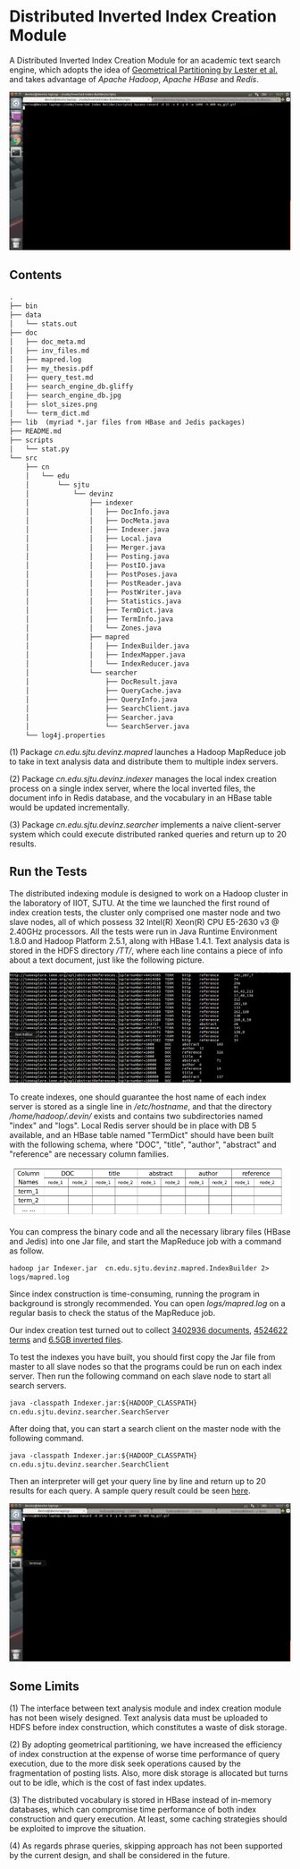 # Distributed Inverted Index Creation Module

A Distributed Inverted Index Creation Module for an academic text search engine, 
which adopts the idea of [Geometrical Partitioning by Lester et al.](http://dl.acm.org/citation.cfm?id=1099739) 
and takes advantage of _Apache Hadoop_, _Apache HBase_ and _Redis_.

![partition](doc/partition.gif)


## Contents

	.
	├── bin
	├── data
	│   └── stats.out
	├── doc
	│   ├── doc_meta.md
	│   ├── inv_files.md
	│   ├── mapred.log
	│   ├── my_thesis.pdf
	│   ├── query_test.md
	│   ├── search_engine_db.gliffy
	│   ├── search_engine_db.jpg
	│   ├── slot_sizes.png
	│   └── term_dict.md
	├── lib  (myriad *.jar files from HBase and Jedis packages)
	├── README.md
	├── scripts
	│   └── stat.py
	└── src
		├── cn
		│   └── edu
		│       └── sjtu
		│           └── devinz
		│               ├── indexer
		│               │   ├── DocInfo.java
		│               │   ├── DocMeta.java
		│               │   ├── Indexer.java
		│               │   ├── Local.java
		│               │   ├── Merger.java
		│               │   ├── Posting.java
		│               │   ├── PostIO.java
		│               │   ├── PostPoses.java
		│               │   ├── PostReader.java
		│               │   ├── PostWriter.java
		│               │   ├── Statistics.java
		│               │   ├── TermDict.java
		│               │   ├── TermInfo.java
		│               │   └── Zones.java
		│               ├── mapred
		│               │   ├── IndexBuilder.java
		│               │   ├── IndexMapper.java
		│               │   └── IndexReducer.java
		│               └── searcher
		│                   ├── DocResult.java
		│                   ├── QueryCache.java
		│                   ├── QueryInfo.java
		│                   ├── SearchClient.java
		│                   ├── Searcher.java
		│                   └── SearchServer.java
		└── log4j.properties

(1) Package _cn.edu.sjtu.devinz.mapred_ launches a Hadoop MapReduce job to take in text analysis data and distribute them to multiple index servers.

(2) Package _cn.edu.sjtu.devinz.indexer_ manages the local index creation process on a single index server, where the local inverted files, the document info in Redis database, and the vocabulary in an HBase table would be updated incrementally.

(3) Package _cn.edu.sjtu.devinz.searcher_ implements a naive client-server system which could execute distributed ranked queries and return up to 20 results.

## Run the Tests

The distributed indexing module is designed to work on a Hadoop cluster in the laboratory of IIOT, SJTU.
At the time we launched the first round of index creation tests, the cluster only comprised one master node and two slave nodes, all of which possess 32 Intel(R) Xeon(R) CPU E5-2630 v3 @ 2.40GHz processors.
All the tests were run in Java Runtime Environment 1.8.0 and Hadoop Platform 2.5.1, along with HBase 1.4.1.
Text analysis data is stored in the HDFS directory _/TT/_, where each line contains a piece of info about a text document, just like the following picture.

![tt\_data](doc/tt_data.png)

To create indexes, one should guarantee the host name of each index server is stored as a single line in _/etc/hostname_, 
and that the directory _/home/hadoop/.devin/_ exists and contains two subdirectories named "index" and "logs".
Local Redis server should be in place with DB 5 available, 
and an HBase table named "TermDict" should have been built with the following schema, 
where "DOC", "title", "author", "abstract" and "reference" are necessary column families.

![dict\_schema](doc/dict_schema.png)

You can compress the binary code and all the necessary library files (HBase and Jedis) into one Jar file, 
and start the MapReduce job with a command as follow.

	hadoop jar Indexer.jar  cn.edu.sjtu.devinz.mapred.IndexBuilder 2> logs/mapred.log

Since index construction is time-consuming, running the program in background is strongly recommended.
You can open _logs/mapred.log_ on a regular basis to check the status of the MapReduce job.

Our index creation test turned out to collect [3402936 documents](doc/doc_meta.md), [4524622 terms](doc/term_dict.md) 
and [6.5GB inverted files](doc/inv_files.md).

To test the indexes you have built, you should first copy the Jar file from master to all slave nodes 
so that the programs could be run on each index server.
Then run the following command on each slave node to start all search servers.

	java -classpath Indexer.jar:${HADOOP_CLASSPATH} cn.edu.sjtu.devinz.searcher.SearchServer

After doing that, you can start a search client on the master node with the following command.

	java -classpath Indexer.jar:${HADOOP_CLASSPATH}  cn.edu.sjtu.devinz.searcher.SearchClient

Then an interpreter will get your query line by line and return up to 20 results for each query.
A sample query result could be seen [here](doc/query_test.md).

![queries](doc/queries.gif)


## Some Limits

(1) The interface between text analysis module and index creation module has not been wisely designed.
Text analysis data must be uploaded to HDFS before index construction, which constitutes a waste of disk storage.

(2) By adopting geometrical partitioning, we have increased the efficiency of index construction 
at the expense of worse time performance of query execution,
 due to the more disk seek operations caused by the fragmentation of posting lists.
Also, more disk storage is allocated but turns out to be idle, which is the cost of fast index updates.

(3) The distributed vocabulary is stored in HBase instead of in-memory databases, which can compromise time performance of both index construction and query execution.
At least, some caching strategies should be exploited to improve the situation.

(4) As regards phrase queries, skipping approach has not been supported by the current design, and shall be considered in the future.

